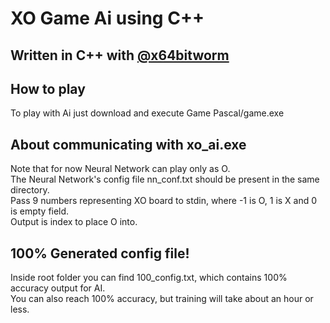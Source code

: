<h1>XO Game Ai using C++</h1>

<h2>Written in C++ with <a href="https://github.com/x64bitworm">@x64bitworm</a></h2>
<h2>How to play</h2>
<p>To play with Ai just download and execute Game Pascal/game.exe</p>
<h2>About communicating with xo_ai.exe</h2>
<p>
    Note that for now Neural Network can play only as O.<br>
    The Neural Network's config file nn_conf.txt should be present in the same directory.<br>
    Pass 9 numbers representing XO board to stdin, where -1 is O, 1 is X and 0 is empty field.<br>
    Output is index to place O into.<br>
</p>
<h2>100% Generated config file!</h2>
<p>
    Inside root folder you can find 100_config.txt, which contains 100% accuracy output for AI.<br>
    You can also reach 100% accuracy, but training will take about an hour or less.<br>
</p>
